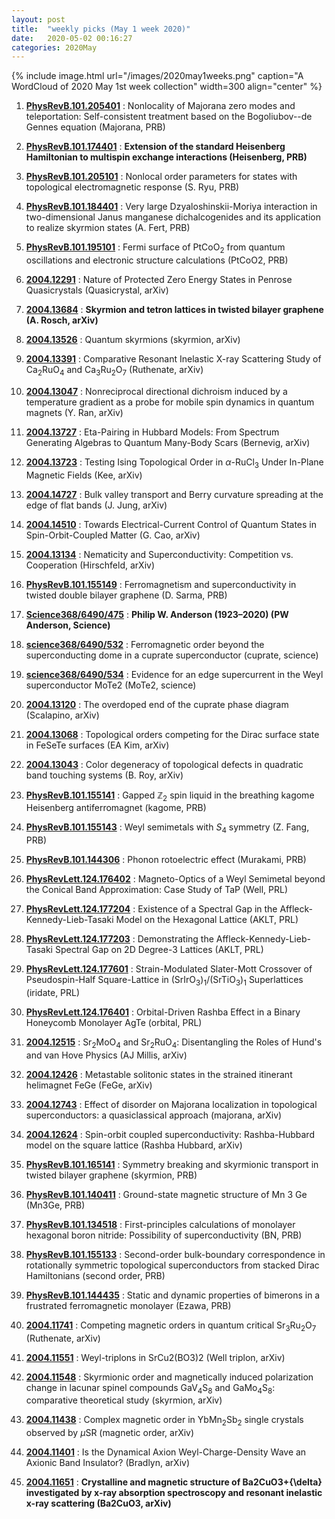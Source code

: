 ```yaml
---
layout: post
title:  "weekly picks (May 1 week 2020)"
date:   2020-05-02 00:16:27
categories: 2020May
---
```


{% include image.html url="/images/2020may1weeks.png" caption="A WordCloud of 2020 May 1st week collection" width=300 align="center" %}


1. **[PhysRevB.101.205401](https://link.aps.org/doi/10.1103/PhysRevB.101.205401)** :  Nonlocality of Majorana zero modes and teleportation: Self-consistent treatment based on the Bogoliubov--de Gennes equation (Majorana, PRB)

1. **[PhysRevB.101.174401](https://link.aps.org/doi/10.1103/PhysRevB.101.174401)** :  **Extension of the standard Heisenberg Hamiltonian to multispin exchange interactions (Heisenberg, PRB)**

1. **[PhysRevB.101.205101](https://link.aps.org/doi/10.1103/PhysRevB.101.205101)** :  Nonlocal order parameters for states with topological electromagnetic response (S. Ryu, PRB)

1. **[PhysRevB.101.184401](https://link.aps.org/doi/10.1103/PhysRevB.101.184401)** :  Very large Dzyaloshinskii-Moriya interaction in two-dimensional Janus manganese dichalcogenides and its application to realize skyrmion states (A. Fert, PRB)

1. **[PhysRevB.101.195101](https://link.aps.org/doi/10.1103/PhysRevB.101.195101)** :  Fermi surface of ${\mathrm{PtCoO}}_{2}$ from quantum oscillations and electronic structure calculations (PtCoO2, PRB)


1. **[2004.12291](http://arxiv.org/abs/2004.12291)** :  Nature of Protected Zero Energy States in Penrose Quasicrystals (Quasicrystal, arXiv)

1. **[2004.13684](http://arxiv.org/abs/2004.13684)** :  **Skyrmion and tetron lattices in twisted bilayer graphene (A. Rosch, arXiv)**

1. **[2004.13526](http://arxiv.org/abs/2004.13526)** :  Quantum skyrmions (skyrmion, arXiv)

1. **[2004.13391](http://arxiv.org/abs/2004.13391)** :  Comparative Resonant Inelastic X-ray Scattering Study of Ca$_2$RuO$_4$ and Ca$_3$Ru$_2$O$_7$ (Ruthenate, arXiv)

1. **[2004.13047](http://arxiv.org/abs/2004.13047)** :  Nonreciprocal directional dichroism induced by a temperature gradient as a probe for mobile spin dynamics in quantum magnets (Y. Ran, arXiv)

1. **[2004.13727](http://arxiv.org/abs/2004.13727)** :  Eta-Pairing in Hubbard Models: From Spectrum Generating Algebras to Quantum Many-Body Scars (Bernevig, arXiv)

1. **[2004.13723](http://arxiv.org/abs/2004.13723)** :  Testing Ising Topological Order in $\alpha$-RuCl$_3$ Under In-Plane Magnetic Fields (Kee, arXiv)

1. **[2004.14727](http://arxiv.org/abs/2004.14727)** :  Bulk valley transport and Berry curvature spreading at the edge of flat bands (J. Jung, arXiv)

1. **[2004.14510](http://arxiv.org/abs/2004.14510)** :  Towards Electrical-Current Control of Quantum States in Spin-Orbit-Coupled Matter (G. Cao, arXiv)

1. **[2004.13134](http://arxiv.org/abs/2004.13134)** :  Nematicity and Superconductivity: Competition vs. Cooperation (Hirschfeld, arXiv)

1. **[PhysRevB.101.155149](https://link.aps.org/doi/10.1103/PhysRevB.101.155149)** :  Ferromagnetism and superconductivity in twisted double bilayer graphene (D. Sarma, PRB)

1. **[Science368/6490/475](https://science.sciencemag.org/content/368/6490/475)** :  **Philip W. Anderson (1923–2020) (PW Anderson, Science)**

1. **[science368/6490/532](https://science.sciencemag.org/content/368/6490/532)** :  Ferromagnetic order beyond the superconducting dome in a cuprate superconductor (cuprate, science)

1. **[science368/6490/534](https://science.sciencemag.org/content/368/6490/534)** :  Evidence for an edge supercurrent in the Weyl superconductor MoTe2 (MoTe2, science)


1. **[2004.13120](http://arxiv.org/abs/2004.13120)** :  The overdoped end of the cuprate phase diagram (Scalapino, arXiv)

1. **[2004.13068](http://arxiv.org/abs/2004.13068)** :  Topological orders competing for the Dirac surface state in FeSeTe surfaces (EA Kim, arXiv)

1. **[2004.13043](http://arxiv.org/abs/2004.13043)** :  Color degeneracy of topological defects in quadratic band touching systems (B. Roy, arXiv)

1. **[PhysRevB.101.155141](https://link.aps.org/doi/10.1103/PhysRevB.101.155141)** :  Gapped ${\mathbb{Z}}_{2}$ spin liquid in the breathing kagome Heisenberg antiferromagnet (kagome, PRB)

1. **[PhysRevB.101.155143](https://link.aps.org/doi/10.1103/PhysRevB.101.155143)** :  Weyl semimetals with ${S}_{4}$ symmetry (Z. Fang, PRB)


1. **[PhysRevB.101.144306](https://link.aps.org/doi/10.1103/PhysRevB.101.144306)** :  Phonon rotoelectric effect (Murakami, PRB)

1. **[PhysRevLett.124.176402](https://link.aps.org/doi/10.1103/PhysRevLett.124.176402)** :  Magneto-Optics of a Weyl Semimetal beyond the Conical Band Approximation: Case Study of TaP (Well, PRL)

1. **[PhysRevLett.124.177204](https://link.aps.org/doi/10.1103/PhysRevLett.124.177204)** :  Existence of a Spectral Gap in the Affleck-Kennedy-Lieb-Tasaki Model on the Hexagonal Lattice (AKLT, PRL)

1. **[PhysRevLett.124.177203](https://link.aps.org/doi/10.1103/PhysRevLett.124.177203)** :  Demonstrating the Affleck-Kennedy-Lieb-Tasaki Spectral Gap on 2D Degree-3 Lattices (AKLT, PRL)

1. **[PhysRevLett.124.177601](https://link.aps.org/doi/10.1103/PhysRevLett.124.177601)** :  Strain-Modulated Slater-Mott Crossover of Pseudospin-Half Square-Lattice in $({\mathrm{SrIrO}}_{3}{)}_{1}/({\mathrm{SrTiO}}_{3}{)}_{1}$ Superlattices (iridate, PRL)

1. **[PhysRevLett.124.176401](https://link.aps.org/doi/10.1103/PhysRevLett.124.176401)** :  Orbital-Driven Rashba Effect in a Binary Honeycomb Monolayer AgTe (orbital, PRL)


1. **[2004.12515](http://arxiv.org/abs/2004.12515)** :  Sr$_2$MoO$_4$ and Sr$_2$RuO$_4$: Disentangling the Roles of Hund's and van Hove Physics (AJ Millis, arXiv)

1. **[2004.12426](http://arxiv.org/abs/2004.12426)** :  Metastable solitonic states in the strained itinerant helimagnet FeGe (FeGe, arXiv)

1. **[2004.12743](http://arxiv.org/abs/2004.12743)** :  Effect of disorder on Majorana localization in topological superconductors: a quasiclassical approach (majorana, arXiv)

1. **[2004.12624](http://arxiv.org/abs/2004.12624)** :  Spin-orbit coupled superconductivity: Rashba-Hubbard model on the square lattice (Rashba Hubbard, arXiv)

1. **[PhysRevB.101.165141](https://link.aps.org/doi/10.1103/PhysRevB.101.165141)** :  Symmetry breaking and skyrmionic transport in twisted bilayer graphene (skyrmion, PRB)

1. **[PhysRevB.101.140411](https://link.aps.org/doi/10.1103/PhysRevB.101.140411)** :  Ground-state magnetic structure of Mn 3 Ge (Mn3Ge, PRB)

1. **[PhysRevB.101.134518](https://link.aps.org/doi/10.1103/PhysRevB.101.134518)** :  First-principles calculations of monolayer hexagonal boron nitride: Possibility of superconductivity (BN, PRB)

1. **[PhysRevB.101.155133](https://link.aps.org/doi/10.1103/PhysRevB.101.155133)** :  Second-order bulk-boundary correspondence in rotationally symmetric topological superconductors from stacked Dirac Hamiltonians (second order, PRB)

1. **[PhysRevB.101.144435](https://link.aps.org/doi/10.1103/PhysRevB.101.144435)** :  Static and dynamic properties of bimerons in a frustrated ferromagnetic monolayer (Ezawa, PRB)


1. **[2004.11741](http://arxiv.org/abs/2004.11741)** :  Competing magnetic orders in quantum critical Sr$_3$Ru$_2$O$_7$ (Ruthenate, arXiv)

1. **[2004.11551](http://arxiv.org/abs/2004.11551)** :  Weyl-triplons in SrCu2(BO3)2 (Well triplon, arXiv)

1. **[2004.11548](http://arxiv.org/abs/2004.11548)** :  Skyrmionic order and magnetically induced polarization change in lacunar spinel compounds GaV$_{4}$S$_{8}$ and GaMo$_{4}$S$_{8}$: comparative theoretical study (skyrmion, arXiv)

1. **[2004.11438](http://arxiv.org/abs/2004.11438)** :  Complex magnetic order in YbMn$_2$Sb$_2$ single crystals observed by $\mu$SR (magnetic order, arXiv)

1. **[2004.11401](http://arxiv.org/abs/2004.11401)** :  Is the Dynamical Axion Weyl-Charge-Density Wave an Axionic Band Insulator? (Bradlyn, arXiv)

1. **[2004.11651](http://arxiv.org/abs/2004.11651)** :  **Crystalline and magnetic structure of Ba2CuO3+{\delta} investigated by x-ray absorption spectroscopy and resonant inelastic x-ray scattering (Ba2CuO3, arXiv)**

